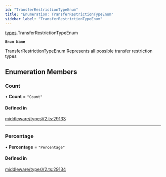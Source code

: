 ```yaml
---
id: "TransferRestrictionTypeEnum"
title: "Enumeration: TransferRestrictionTypeEnum"
sidebar_label: "TransferRestrictionTypeEnum"
---
```


[types](../../../modules/Types/Types.md).TransferRestrictionTypeEnum

**`Enum Name`**

 TransferRestrictionTypeEnum
 Represents all possible transfer restriction types

## Enumeration Members

### Count

• **Count** = ``"Count"``

#### Defined in

[middleware/typesV2.ts:29133](https://github.com/PolymeshAssociation/polymesh-sdk/blob/95e180d2/src/middleware/typesV2.ts#L29133)

___

### Percentage

• **Percentage** = ``"Percentage"``

#### Defined in

[middleware/typesV2.ts:29134](https://github.com/PolymeshAssociation/polymesh-sdk/blob/95e180d2/src/middleware/typesV2.ts#L29134)
